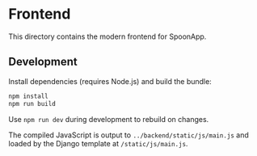 # Frontend

This directory contains the modern frontend for SpoonApp.

## Development

Install dependencies (requires Node.js) and build the bundle:

```bash
npm install
npm run build
```

Use `npm run dev` during development to rebuild on changes.

The compiled JavaScript is output to `../backend/static/js/main.js` and loaded by the Django template at `/static/js/main.js`.
